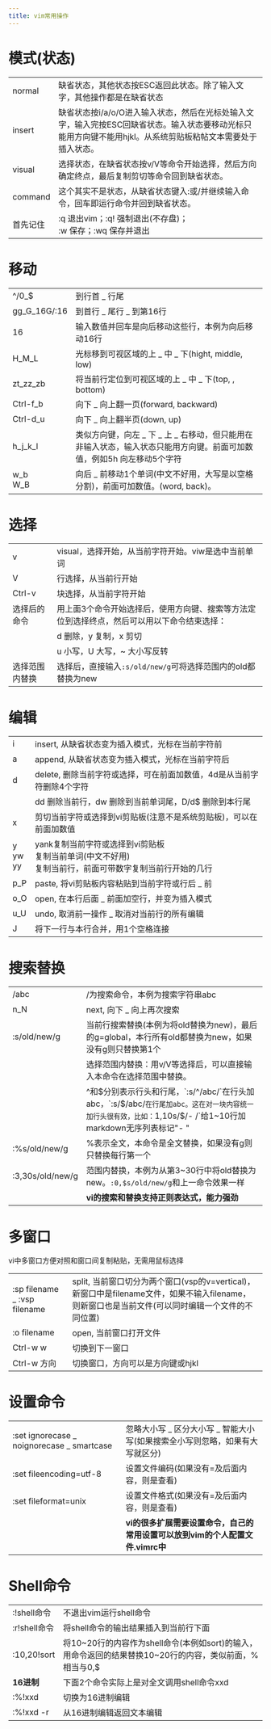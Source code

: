 ```yaml
---
title: vim常用操作
---
```


# 模式(状态)

| | |
|-|-|
| normal | 缺省状态，其他状态按ESC返回此状态。除了输入文字，其他操作都是在缺省状态 |
| insert | 缺省状态按i/a/o/O进入输入状态，然后在光标处输入文字，输入完按ESC回缺省状态。输入状态要移动光标只能用方向键不能用hjkl。从系统剪贴板粘帖文本需要处于插入状态。 |
| visual | 选择状态，在缺省状态按v/V等命令开始选择，然后方向确定终点，最后复制剪切等命令回到缺省状态。 |
| command | 这个其实不是状态，从缺省状态键入:或/并继续输入命令，回车即运行命令并回到缺省状态。 |
| 首先记住 | :q 退出vim；:q! 强制退出(不存盘)；<br>:w 保存；:wq 保存并退出 |

# 移动

|  |  |
|-|-|
| ^/0_$ | 到行首 _ 行尾 |
| gg_G_16G/:16 | 到首行 _ 尾行 _ 到第16行 |
| 16 | 输入数值并回车是向后移动这些行，本例为向后移动16行 |
| H_M_L | 光标移到可视区域的上 _ 中 _ 下(hight, middle, low) |
| zt_zz_zb | 将当前行定位到可视区域的上 _ 中 _ 下(top, , bottom) |
| Ctrl-f_b | 向下 _ 向上翻一页(forward, backward) |
| Ctrl-d_u | 向下 _ 向上翻半页(down, up) |
| h_j_k_l | 类似方向键，向左 _ 下 _ 上 _ 右移动，但只能用在非输入状态，输入状态只能用方向键。前面可加数值，例如5h 向左移动5个字符 |
| w_b<br>W_B | 向后 _ 前移动1个单词(中文不好用，大写是以空格分割)，前面可加数值。(word, back)。 |

# 选择

|  |  |
|-|-|
| v | visual，选择开始，从当前字符开始。viw是选中当前单词 |
| V | 行选择，从当前行开始 |
| Ctrl-v | 块选择，从当前字符开始 |
| 选择后的命令 | 用上面3个命令开始选择后，使用方向键、搜索等方法定位到选择终点，然后可以用以下命令结束选择： |
|  | d 删除，y 复制，x 剪切 |
|  | u 小写，U 大写，\~ 大小写反转 |
| 选择范围内替换 | 选择后，直接输入`:s/old/new/g`可将选择范围内的old都替换为new |

# 编辑

|  |  |
|-|-|
| i | insert, 从缺省状态变为插入模式，光标在当前字符前 |
| a | append, 从缺省状态变为插入模式，光标在当前字符后 |
| d | delete, 删除当前字符或选择，可在前面加数值，4d是从当前字符删除4个字符 |
|  | dd 删除当前行，dw 删除到当前单词尾，D/d$ 删除到本行尾 |
| x | 剪切当前字符或选择到vi剪贴板(注意不是系统剪贴板)，可以在前面加数值 |
| y<br>yw<br>yy | yank复制当前字符或选择到vi剪贴板<br>复制当前单词(中文不好用)<br>复制当前行，前面可带数字复制当前行开始的几行 |
| p_P | paste, 将vi剪贴板内容粘贴到当前字符或行后 _ 前 |
| o_O | open, 在本行后面 _ 前面加空行，并变为插入模式 |
| u_U | undo, 取消前一操作 _ 取消对当前行的所有编辑 |
| J | 将下一行与本行合并，用1个空格连接 |

# 搜索替换

|  |  |
|-|-|
| /abc | /为搜索命令，本例为搜索字符串abc |
| n_N | next, 向下 _ 向上再次搜索 |
| :s/old/new/g | 当前行搜索替换(本例为将old替换为new)，最后的g=global，本行所有old都替换为new，如果没有g则只替换第1个 |
|  | 选择范围内替换：用v/V等选择后，可以直接输入本命令在选择范围中替换。 |
|  | ^和$分别表示行头和行尾，`:s/^/abc/`在行头加abc，`:s/$/abc/`在行尾加abc。这在对一块内容统一加行头很有效，比如：`1,10s/$/- /`给1\~10行加markdown无序列表标记"- " |
| :%s/old/new/g | %表示全文，本命令是全文替换，如果没有g则只替换每行第一个 |
| :3,30s/old/new/g | 范围内替换，本例为从第3\~30行中将old替换为new。`:0,$s/old/new/g`和上一命令效果一样 |
|  | **vi的搜索和替换支持正则表达式，能力强劲** |

# 多窗口

vi中多窗口方便对照和窗口间复制粘贴，无需用鼠标选择

|  |  |
|-|-|
| :sp filename _ :vsp filename | split, 当前窗口切分为两个窗口(vsp的v=vertical)，新窗口中是filename文件，如果不输入filename，则新窗口也是当前文件(可以同时编辑一个文件的不同位置) |
| :o filename | open, 当前窗口打开文件 |
| Ctrl-w w | 切换到下一窗口 |
| Ctrl-w 方向 | 切换窗口，方向可以是方向键或hjkl |

# 设置命令

|  |  |
|-|-|
| :set ignorecase _ noignorecase _ smartcase | 忽略大小写 _ 区分大小写 _ 智能大小写(如果搜索全小写则忽略，如果有大写就区分) |
| :set fileencoding=utf-8 | 设置文件编码(如果没有=及后面内容，则是查看) |
| :set fileformat=unix | 设置文件格式(如果没有=及后面内容，则是查看) |
|  | **vi的很多扩展需要设置命令，自己的常用设置可以放到vim的个人配置文件.vimrc中** |

# Shell命令

|  |  |
|-|-|
| :!shell命令 | 不退出vim运行shell命令 |
| :r!shell命令 | 将shell命令的输出结果插入到当前行下面 |
| :10,20!sort | 将10\~20行的内容作为shell命令(本例如sort)的输入，用命令返回的结果替换10\~20行的内容，类似前面，%相当与0,$ |
| **16进制** | 下面2个命令实际上是对全文调用shell命令xxd |
| :%!xxd | 切换为16进制编辑 |
| :%!xxd -r | 从16进制编辑返回文本编辑 |
